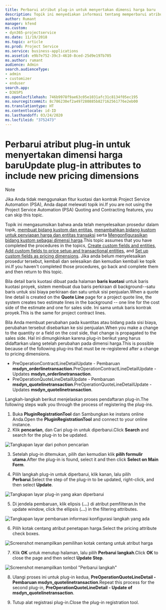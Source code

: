 ```yaml
---
title: Perbarui atribut plug-in untuk menyertakan dimensi harga baru
description: Topik ini menyediakan informasi tentang memperbarui atribut plug-in untuk dimensi harga.
author: Rumant
manager: kfend
ms.custom:
- dyn365-projectservice
ms.date: 11/19/2018
ms.topic: article
ms.prod: Project Service
ms.service: business-applications
ms.assetid: e9b7e752-39c3-4610-8ced-25d9e197b705
ms.author: rumant
audience: Admin
search.audienceType:
- admin
- customizer
- enduser
search.app:
- D365PS
ms.openlocfilehash: 746b9978f9ae63c05e1031afc31c8134f05ec195
ms.sourcegitcommit: 8c786230ef2a497280885b827162561776e2eb00
ms.translationtype: HT
ms.contentlocale: id-ID
ms.lasthandoff: 03/24/2020
ms.locfileid: "3752473"
---
```

# <a name="update-plug-in-attributes-to-include-new-pricing-dimensions"></a><span data-ttu-id="1b201-103">Perbarui atribut plug-in untuk menyertakan dimensi harga baru</span><span class="sxs-lookup"><span data-stu-id="1b201-103">Update plug-in attributes to include new pricing dimensions</span></span>

> [!NOTE]
> <span data-ttu-id="1b201-104">Jika Anda tidak menggunakan fitur kuotasi dan kontrak Project Service Automation (PSA), Anda dapat melewati topik ini.</span><span class="sxs-lookup"><span data-stu-id="1b201-104">If you are not using the Project Service Automation (PSA) Quoting and Contracting features, you can skip this topic.</span></span>

<span data-ttu-id="1b201-105">Topik ini mengasumsikan bahwa anda telah menyelesaikan prosedur dalam topik, [membuat bidang kustom dan entitas](create-custom-fields-entities.md), [menambahkan bidang kustom untuk penyiapan harga dan entitas transaksi](field-references.md) serta [Mengonfigurasikan bidang kustom sebagai dimensi harga](set-up-pricing-dimensions.md).</span><span class="sxs-lookup"><span data-stu-id="1b201-105">This topic assumes that you have completed the procedures in the topics, [Create custom fields and entities](create-custom-fields-entities.md), [Add custom fields to price setup and transactional entities](field-references.md), and [Set up custom fields as pricing dimensions](set-up-pricing-dimensions.md).</span></span> <span data-ttu-id="1b201-106">Jika anda belum menyelesaikan prosedur tersebut, kembali dan selesaikan dan kemudian kembali ke topik ini.</span><span class="sxs-lookup"><span data-stu-id="1b201-106">If you haven't completed those procedures, go back and complete them and then return to this topic.</span></span>

<span data-ttu-id="1b201-107">Bila detail baris kuotasi dibuat pada halaman **baris kuotasi** untuk baris kuotasi proyek, sistem membuat dua baris perkiraan di background--satu baris untuk sisi biaya perkiraan dan satu untuk sisi penjualan.</span><span class="sxs-lookup"><span data-stu-id="1b201-107">When a quote line detail is created on the **Quote Line** page for a project quote line, the system creates two estimate lines in the background -- one line for the cost side of the estimate and one for sales side.</span></span> <span data-ttu-id="1b201-108">Ini sama untuk baris kontrak proyek.</span><span class="sxs-lookup"><span data-stu-id="1b201-108">This is the same  for project contract lines.</span></span>

<span data-ttu-id="1b201-109">Bila Anda membuat perubahan pada kuantitas atau bidang pada sisi biaya, perubahan tersebut disebarkan ke sisi penjualan.</span><span class="sxs-lookup"><span data-stu-id="1b201-109">When you make a change to the quantity or a field on the cost side, that change is propagated to the sales side.</span></span> <span data-ttu-id="1b201-110">Hal ini dimungkinkan karena plug-in berikut yang harus didaftarkan ulang setelah perubahan pada dimensi harga.</span><span class="sxs-lookup"><span data-stu-id="1b201-110">This is possible because of the following plug-ins that must be re-registered after a change to pricing dimensions.</span></span>

- <span data-ttu-id="1b201-111">PreOperationContractLineDetailUpdate - Pembaruan **msdyn_orderlinetransaction**.</span><span class="sxs-lookup"><span data-stu-id="1b201-111">PreOperationContractLineDetailUpdate - Updates **msdyn_orderlinetransaction**.</span></span>
- <span data-ttu-id="1b201-112">PreOperationQuoteLineDetailUpdate - Pembaruan **msdyn_quotelinetransaction**.</span><span class="sxs-lookup"><span data-stu-id="1b201-112">PreOperationQuoteLineDetailUpdate - Updates **msdyn_quotelinetransaction**.</span></span>

<span data-ttu-id="1b201-113">Langkah-langkah berikut menjelaskan proses pendaftaran plug-in.</span><span class="sxs-lookup"><span data-stu-id="1b201-113">The following steps walk you through the process of registering the plug-ins.</span></span>

1. <span data-ttu-id="1b201-114">Buka **PluginRegistrationTool** dan Sambungkan ke instans online Anda.</span><span class="sxs-lookup"><span data-stu-id="1b201-114">Open the **PluginRegistrationTool** and connect to your online instance.</span></span>
2. <span data-ttu-id="1b201-115">Klik **pencarian**, dan Cari plug-in untuk diperbarui.</span><span class="sxs-lookup"><span data-stu-id="1b201-115">Click **Search** and search for the plug-in to be updated.</span></span>

 ![Tangkapan layar dari pohon pencarian](media/PRT-1.png)

3. <span data-ttu-id="1b201-117">Setelah plug-in ditemukan, pilih dan kemudian klik **pilih formulir utama**.</span><span class="sxs-lookup"><span data-stu-id="1b201-117">After the plug-in is found, select it and then click **Select on Main Form**.</span></span>

4. <span data-ttu-id="1b201-118">Pilih langkah plug-in untuk diperbarui, klik kanan, lalu pilih **Perbarui**.</span><span class="sxs-lookup"><span data-stu-id="1b201-118">Select the step of the plug-in to be updated, right-click, and then select **Update**.</span></span>

 ![Tangkapan layar plug-in yang akan diperbarui](media/PRT-2.png)
 
5. <span data-ttu-id="1b201-120">Di jendela pembaruan, klik elipsis (**...**) di atribut pemfilteran.</span><span class="sxs-lookup"><span data-stu-id="1b201-120">In the update window, click the ellipsis (**...**) in the filtering attributes.</span></span>

 ![Tangkapan layar pembaruan informasi konfigurasi langkah yang ada](media/PRT-3.png)
 
6. <span data-ttu-id="1b201-122">Pilih kotak centang atribut penetapan harga.</span><span class="sxs-lookup"><span data-stu-id="1b201-122">Select the pricing attribute check boxes.</span></span>

 ![Screenshot menampilkan pemilihan kotak centang untuk atribut harga](media/PRT-4.png)

7. <span data-ttu-id="1b201-124">Klik **OK** untuk menutup halaman, lalu pilih **Perbarui langkah**.</span><span class="sxs-lookup"><span data-stu-id="1b201-124">Click **OK** to close the page and then select **Update Step**.</span></span>

 ![Screenshot menampilkan tombol "Perbarui langkah"](media/PRT-5.png)
 
8. <span data-ttu-id="1b201-126">Ulangi proses ini untuk plug-in kedua, **PreOperationQuoteLineDetail - Pembaruan msdyn_quotelinetransaction**.</span><span class="sxs-lookup"><span data-stu-id="1b201-126">Repeat this process for the second plug-in, **PreOperationQuoteLineDetail - Update of msdyn_quotelinetransaction**.</span></span>

9. <span data-ttu-id="1b201-127">Tutup alat registrasi plug-in.</span><span class="sxs-lookup"><span data-stu-id="1b201-127">Close the plug-in registration tool.</span></span>

